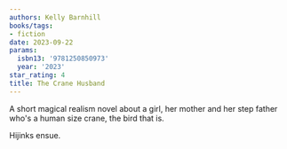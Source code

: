 ```yaml
---
authors: Kelly Barnhill
books/tags:
- fiction
date: 2023-09-22
params:
  isbn13: '9781250850973'
  year: '2023'
star_rating: 4
title: The Crane Husband
---
```


A short magical realism novel about a girl, her mother and her step father who's
a human size crane, the bird that is.

Hijinks ensue.

<!--more-->